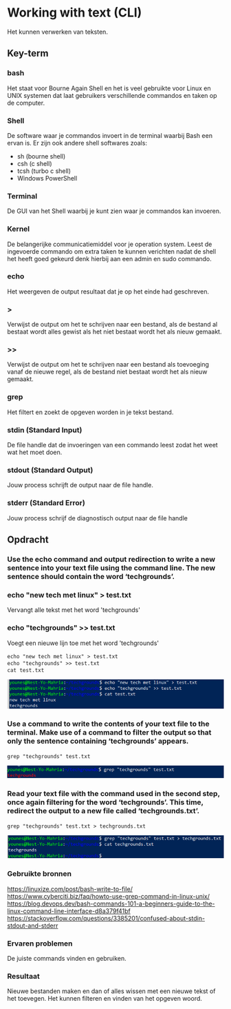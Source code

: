 # Working with text (CLI)  
Het kunnen verwerken van teksten.

## Key-term

### bash  
Het staat voor Bourne Again Shell en het is veel gebruikte voor Linux en UNIX systemen dat laat gebruikers verschillende commandos en taken op de computer. 

### Shell  
De software waar je commandos invoert in de terminal waarbij Bash een ervan is. Er zijn ook andere shell softwares zoals:
* sh (bourne shell)
* csh (c shell)
* tcsh (turbo c shell)
* Windows PowerShell

### Terminal
De GUI van het Shell waarbij je kunt zien waar je commandos kan invoeren.

### Kernel
De belangerijke communicatiemiddel voor je operation system. Leest de ingevoerde commando om extra taken te kunnen verichten nadat de shell het heeft goed gekeurd denk hierbij aan een admin en sudo commando. 

### echo  
Het weergeven de output resultaat dat je op het einde had geschreven.

### >  
Verwijst de output om het te schrijven naar een bestand, als de bestand al bestaat wordt alles gewist als het niet bestaat wordt het als nieuw gemaakt.

### >>  
Verwijst de output om het te schrijven naar een bestand als toevoeging vanaf de nieuwe regel, als de bestand niet bestaat wordt het als nieuw gemaakt.

### grep  
Het filtert en zoekt de opgeven worden in je tekst bestand.

### stdin  (Standard Input)   
De file handle dat de invoeringen van een commando leest zodat het weet wat het moet doen.

### stdout  (Standard Output)
Jouw process schrijft de output naar de file handle.

### stderr  (Standard Error)  
Jouw process schrijf de diagnostisch output naar de file handle

## Opdracht  

### Use the echo command and output redirection to write a new sentence into your text file using the command line. The new sentence should contain the word ‘techgrounds’.


### echo "new tech met linux" > test.txt  
Vervangt alle tekst met het word 'techgrounds'

### echo "techgrounds" >> test.txt  
Voegt een nieuwe lijn toe met het word 'techgrounds'

```
echo "new tech met linux" > test.txt
echo "techgrounds" >> test.txt
cat test.txt
```

![resultaat](/00_includes/LNX-03-resultaat.png "resultaat")

### Use a command to write the contents of your text file to the terminal. Make use of a command to filter the output so that only the sentence containing ‘techgrounds’ appears.

```
grep "techgrounds" test.txt
```
![resultaat](/00_includes/LNX-03-resultaat2.png "resultaat")

### Read your text file with the command used in the second step, once again filtering for the word ‘techgrounds’. This time, redirect the output to a new file called ‘techgrounds.txt’.

```
grep "techgrounds" test.txt > techgrounds.txt
```
![resultaat](/00_includes/LNX-03-resultaat3.png "resultaat")

### Gebruikte bronnen
https://linuxize.com/post/bash-write-to-file/
https://www.cyberciti.biz/faq/howto-use-grep-command-in-linux-unix/
https://blog.devops.dev/bash-commands-101-a-beginners-guide-to-the-linux-command-line-interface-d8a379f41bf
https://stackoverflow.com/questions/3385201/confused-about-stdin-stdout-and-stderr

### Ervaren problemen  
De juiste commands vinden en gebruiken.   

### Resultaat
Nieuwe bestanden maken en dan of alles wissen met een nieuwe tekst of het toevegen. Het kunnen filteren en vinden van het opgeven woord.